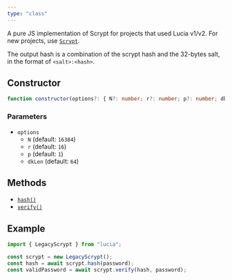 ```yaml
---
type: "class"
---
```


A pure JS implementation of Scrypt for projects that used Lucia v1/v2. For new projects, use [`Scrypt`]().

The output hash is a combination of the scrypt hash and the 32-bytes salt, in the format of `<salt>:<hash>`.

## Constructor

```ts
function constructor(options?: { N?: number; r?: number; p?: number; dkLen?: number }): this;
```

### Parameters

- `options`
  - `N` (default: `16384`)
  - `r` (default: `16`)
  - `p` (default: `1`)
  - `dkLen` (default: `64`)

## Methods

- [`hash()`](ref:password/Argon2id)
- [`verify()`](ref:password/Argon2id)

## Example

```ts
import { LegacyScrypt } from "lucia";

const scrypt = new LegacyScrypt();
const hash = await scrypt.hash(password);
const validPassword = await scrypt.verify(hash, password);
```
